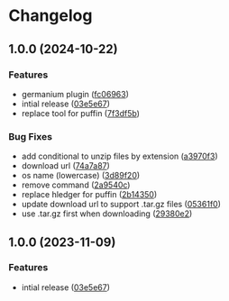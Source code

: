 # Changelog

## 1.0.0 (2024-10-22)


### Features

* germanium plugin ([fc06963](https://github.com/saul-salazar-dotcom/asdf-germanium/commit/fc06963517480ca8b5853a87668b8217c30be71c))
* intial release ([03e5e67](https://github.com/saul-salazar-dotcom/asdf-germanium/commit/03e5e675cda1e245227e0900d1b2444390a652f6))
* replace tool for puffin ([7f3df5b](https://github.com/saul-salazar-dotcom/asdf-germanium/commit/7f3df5b6d05f385f4618345d3b72f787279e4079))


### Bug Fixes

* add conditional to unzip files by extension ([a3970f3](https://github.com/saul-salazar-dotcom/asdf-germanium/commit/a3970f36d4d8198e6a1701cb60d7715346397e3c))
* download url ([74a7a87](https://github.com/saul-salazar-dotcom/asdf-germanium/commit/74a7a87938fb83568015e0ec3955e1db138ee01d))
* os name (lowercase) ([3d89f20](https://github.com/saul-salazar-dotcom/asdf-germanium/commit/3d89f2089617cef61a4b323de5016c38d0d560c5))
* remove command ([2a9540c](https://github.com/saul-salazar-dotcom/asdf-germanium/commit/2a9540cfac67b04e0728a1500fe2e6164534ae09))
* replace hledger for puffin ([2b14350](https://github.com/saul-salazar-dotcom/asdf-germanium/commit/2b14350528cd0c5616b861fc0d7bbf7139d2c8dd))
* update download url to support .tar.gz files ([05361f0](https://github.com/saul-salazar-dotcom/asdf-germanium/commit/05361f0c0fbf1fbc6da01eaad414637fdf077a99))
* use .tar.gz first when downloading ([29380e2](https://github.com/saul-salazar-dotcom/asdf-germanium/commit/29380e229b46f047d5277c58d955bd6672399f06))

## 1.0.0 (2023-11-09)


### Features

* intial release ([03e5e67](https://github.com/saul-salazar-dotcom/asdf-germanium/commit/03e5e675cda1e245227e0900d1b2444390a652f6))
